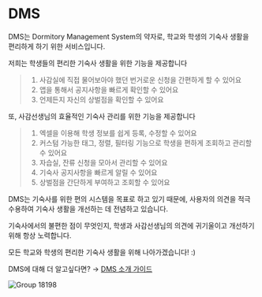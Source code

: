 # DMS

DMS는 Dormitory Management System의 약자로, 학교와 학생의 기숙사 생활을 편리하게 하기 위한 서비스입니다.

저희는 학생들의 편리한 기숙사 생활을 위한 기능을 제공합니다

>  1. 사감실에 직접 물어보아야 했던 번거로운 신청을 간편하게 할 수 있어요
>  2. 앱을 통해서 공지사항을 빠르게 확인할 수 있어요
>  3. 언제든지 자신의 상벌점을 확인할 수 있어요

또, 사감선생님의 효율적인 기숙사 관리를 위한 기능을 제공합니다

> 1. 엑셀을 이용해 학생 정보를 쉽게 등록, 수정할 수 있어요
> 2. 커스텀 가능한 태그, 정렬, 필터링 기능으로 학생을 편하게 조회하고 관리할 수 있어요
> 3. 자습실, 잔류 신청을 모아서 관리할 수 있어요
> 4. 기숙사 공지사항을 빠르게 알릴 수 있어요
> 5. 상벌점을 간단하게 부여하고 조회할 수 있어요

DMS는 기숙사를 위한 편의 시스템을 목표로 하고 있기 때문에, 사용자의 의견을 적극 수용하여 기숙사 생활을 개선하는 데 전념하고 있습니다.

기숙사에서의 불편한 점이 무엇인지, 학생과 사감선생님의 의견에 귀기울이고 개선하기 위해 항상 노력합니다.

모든 학교와 학생의 편리한 기숙사 생활을 위해 나아가겠습니다! :)

DMS에 대해 더 알고싶다면? → [DMS 소개 가이드](https://www.notion.so/teamaliens/DMS-Dormitory-Management-System-1a1c2b14473845e5a36ce944f008a97f?pvs=4)

![Group 18198](https://user-images.githubusercontent.com/80632060/223010416-245afac0-7984-4f58-a8d0-357d9f8353b4.png)




